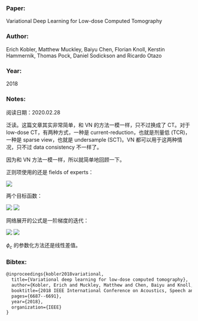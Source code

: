 ### Paper:

Variational Deep Learning for Low-dose Computed Tomography

### Author:

Erich Kobler, Matthew Muckley, Baiyu Chen, Florian Knoll, Kerstin Hammernik, Thomas Pock, Daniel Sodickson and Ricardo Otazo

### Year:

2018

### Notes:

阅读日期：2020.02.28

泛读。这篇文章其实非常简单，和 VN 的方法一模一样，只不过换成了 CT。对于 low-dose CT，有两种方式，一种是 current-reduction，也就是剂量低 (TCR)，一种是 sparse view，也就是 undersample (SCT)。VN 都可以用于这两种情况，只不过 data consistency 不一样了。

因为和 VN 方法一模一样，所以就简单地回顾一下。

正则项使用的还是 fields of experts：

<img src="http://latex.codecogs.com/svg.latex? R_{c}(u)=\left\langle 1, \phi_{c}\left(K_{c} u ; W_{c}\right)\right\rangle" border="0"/>

两个目标函数：

<img src="http://latex.codecogs.com/svg.latex? F_{T C R}:=\sum_{c=1}^{C} f_{D}^{c}(u)=R_{c}(u)+\frac{\lambda_{c}}{2}\left\|u-u_{0}\right\|_{2}^{2}" border="0"/>

<img src="http://latex.codecogs.com/svg.latex? F_{S C T}:=\sum_{c=1}^{C} f_{R}^{c}(u)=R_{c}(u)+\frac{\lambda_{c}}{2}\|A u-d\|_{2}^{2}" border="0"/>

网络展开的公式是一阶梯度的迭代：

<img src="http://latex.codecogs.com/svg.latex? u_{t}=u_{t-1}-\nabla f_{\{T C R, S C T\}}^{c(t)}\left(u_{t-1}\right)" border="0"/>

<img src="http://latex.codecogs.com/svg.latex? \begin{array}{l}\nabla f_{T C R}^{c}(u)=K_{c}^{\top} \phi_{c}^{\prime}\left(K_{c} u ; W_{c}\right)+\lambda_{c}\left(u-u_{0}\right) \\ \nabla f_{S C T}^{c}(u)=K_{c}^{\top} \phi_{c}^{\prime}\left(K_{c} u ; W_{c}\right)+\lambda_{c} A^{\top}(A u-d)\end{array}" border="0"/>

$\phi_c$ 的参数化方法还是线性差值。

### Bibtex:

```latex
@inproceedings{kobler2018variational,
  title={Variational deep learning for low-dose computed tomography},
  author={Kobler, Erich and Muckley, Matthew and Chen, Baiyu and Knoll, Florian and Hammernik, Kerstin and Pock, Thomas and Sodickson, Daniel and Otazo, Ricardo},
  booktitle={2018 IEEE International Conference on Acoustics, Speech and Signal Processing (ICASSP)},
  pages={6687--6691},
  year={2018},
  organization={IEEE}
}
```

